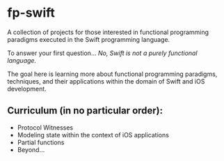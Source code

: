 # fp-swift

A collection of projects for those interested in functional programming paradigms executed in the Swift programming language.

To answer your first question... _No, Swift is not a purely functional language._

The goal here is learning more about functional programming paradigms, techniques, and their applications within the domain of Swift and iOS development.

## Curriculum (in no particular order):

- Protocol Witnesses
- Modeling state within the context of iOS applications
- Partial functions
- Beyond...
